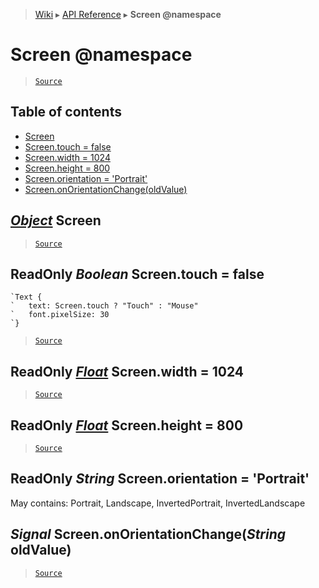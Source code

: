 > [Wiki](Home) ▸ [API Reference](API-Reference) ▸ **Screen @namespace**

Screen @namespace
=================

> [`Source`](/Neft-io/neft/tree/master/src/renderer/types/namespace/screen.litcoffee#screen-namespace)

## Table of contents
  * [Screen](#object-screen)
  * [Screen.touch = false](#readonly-boolean-screentouch--false)
  * [Screen.width = 1024](#readonly-float-screenwidth--1024)
  * [Screen.height = 800](#readonly-float-screenheight--800)
  * [Screen.orientation = 'Portrait'](#readonly-string-screenorientation--portrait)
  * [Screen.onOrientationChange(oldValue)](#signal-screenonorientationchangestring-oldvalue)

[*Object*](/Neft-io/neft/wiki/Utils-API.md#boolean-isobjectany-value) Screen
---------------

> [`Source`](/Neft-io/neft/tree/master/src/renderer/types/namespace/screen.litcoffee#object-screen)

ReadOnly *Boolean* Screen.touch = false
---------------------------------------

```nml
`Text {
`   text: Screen.touch ? "Touch" : "Mouse"
`   font.pixelSize: 30
`}
```

> [`Source`](/Neft-io/neft/tree/master/src/renderer/types/namespace/screen.litcoffee#readonly-boolean-screentouch--false)

ReadOnly [*Float*](/Neft-io/neft/wiki/Utils-API.md#boolean-isfloatany-value) Screen.width = 1024
------------------------------------

> [`Source`](/Neft-io/neft/tree/master/src/renderer/types/namespace/screen.litcoffee#readonly-float-screenwidth--1024)

ReadOnly [*Float*](/Neft-io/neft/wiki/Utils-API.md#boolean-isfloatany-value) Screen.height = 800
------------------------------------

> [`Source`](/Neft-io/neft/tree/master/src/renderer/types/namespace/screen.litcoffee#readonly-float-screenheight--800)

ReadOnly *String* Screen.orientation = 'Portrait'
-------------------------------------------------

May contains: Portrait, Landscape, InvertedPortrait, InvertedLandscape

## *Signal* Screen.onOrientationChange(*String* oldValue)

> [`Source`](/Neft-io/neft/tree/master/src/renderer/types/namespace/screen.litcoffee#signal-screenonorientationchangestring-oldvalue)

